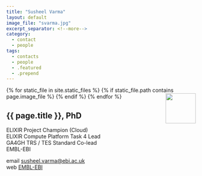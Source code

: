 ```yaml
---
title: "Susheel Varma"
layout: default
image_file: "svarma.jpg"
excerpt_separator: <!--more-->
category:
  - contact
  - people
tags:
  - contacts
  - people
  - .featured
  - .prepend
---
```


{% for static_file in site.static_files %}
  {% if static_file.path contains page.image_file %}
<img style="float: right; width: 80px;" src="{{ static_file.path | relative_url}}" />
  {% endif %}
{% endfor %}

## {{ page.title }}, PhD

ELIXIR Project Champion (Cloud)  
ELIXIR Compute Platform Task 4 Lead  
GA4GH TRS / TES Standard Co-lead  
EMBL-EBI  

<!--more-->

email [susheel.varma@ebi.ac.uk](mailto:susheel.varma@ebi.ac.uk)  
web [EMBL-EBI](https://www.ebi.ac.uk/about/people/susheel-varma)


